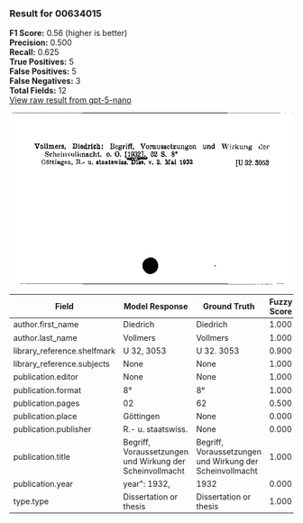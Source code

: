 ### Result for 00634015
**F1 Score:** 0.56 (higher is better)<br>**Precision:** 0.500<br>**Recall:** 0.625<br>**True Positives:** 5<br>**False Positives:** 5<br>**False Negatives:** 3<br>**Total Fields:** 12<br>[View raw result from gpt-5-nano](https://github.com/RISE-UNIBAS/humanities_data_benchmark/blob/main/results/2025-10-01/T0167/request_T0167_00634015.json)

<img src="https://github.com/RISE-UNIBAS/humanities_data_benchmark/blob/main/benchmarks/zettelkatalog/images/00634015.jpg?raw=true" alt="00634015" width="600px">

| Field | Model Response | Ground Truth | Fuzzy Score | Match |
|-------|----------------|--------------|-------------|-------|
| author.first_name | Diedrich | Diedrich | 1.000 | ✅ |
| author.last_name | Vollmers | Vollmers | 1.000 | ✅ |
| library_reference.shelfmark | U 32, 3053 | U 32. 3053 | 0.900 | ❌ |
| library_reference.subjects | None | None | 1.000 | ✅ |
| publication.editor | None | None | 1.000 | ✅ |
| publication.format | 8° | 8° | 1.000 | ✅ |
| publication.pages | 02 | 62 | 0.500 | ❌ |
| publication.place | Göttingen | None | 0.000 | ❌ |
| publication.publisher | R.- u. staatswiss. | None | 0.000 | ❌ |
| publication.title | Begriff, Voraussetzungen und Wirkung der Scheinvollmacht | Begriff, Voraussetzungen und Wirkung der Scheinvollmacht | 1.000 | ✅ |
| publication.year | year": 1932,<br>     | 1932 | 0.000 | ❌ |
| type.type | Dissertation or thesis | Dissertation or thesis | 1.000 | ✅ |
